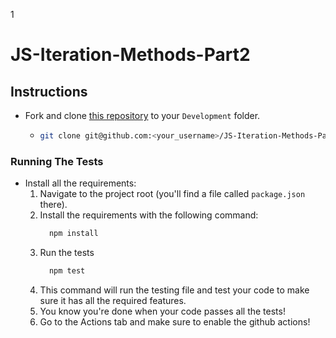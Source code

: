 1
# JS-Iteration-Methods-Part2

## Instructions

- Fork and clone [this repository](https://github.com/JoinCODED/JS-Iteration-Methods-Part2) to your `Development` folder.
  - ```bash
    git clone git@github.com:<your_username>/JS-Iteration-Methods-Part2.git
    ```

### Running The Tests

- Install all the requirements:
  1.  Navigate to the project root (you'll find a file called `package.json` there).
  2.  Install the requirements with the following command:
      ```bash
        npm install
      ```
  3.  Run the tests
      ```bash
        npm test
      ```
  4.  This command will run the testing file and test your code to make sure it has all the required features.
  5.  You know you're done when your code passes all the tests!
  6.  Go to the Actions tab and make sure to enable the github actions!
